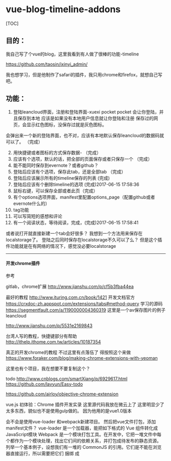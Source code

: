 # vue-blog-timeline-addons 

[TOC]

## 目的：
我自己写了个vue的blog，这里我看到有人做了很棒的功能-timeline

https://github.com/taosin/ixinyi_admin/

我也想学习，但是他制作了safari的插件，我只用chrome和firefox，就想自己写吧。

## 功能：
1. 登陆leancloud界面，注册和登陆界面-xuexi pocket
pocket 会让你登陆，并且保存到本地
应该是如果没有本地用户信息就让你登陆和注册
保存过的网页，会显示红色图标，没保存过就是灰色图标。

会弹出来一个新的登陆界面，也不对，应该有本地默认保存leancloud的数据码就可以了。
（完成）

2. 用快捷键或者图标的方式保存数据- （完成）
3. 应该有个选项，默认的话，把全部的页面保存或者只保存一个 （完成）
4. 能不能同时保存到evernote？或者github？
5. 登陆后应该有个选项，保存此tab，还是全部tab （完成）
6. 登陆后应该展示所有的timeline保存的列表 (完成)
7. 登陆后应该有个删除timeline的选项 (完成)2017-06-15 17:58:36
8. 鼠标右键，可以保存全部或者此页（完成）
9. 有个options选项界面，manifest里配置options_page（配置github或者evernote什么的）
10. tag功能
11. 可以写简短的感想和评论
12. 有一个阅读状态，等待阅读，完成，(完成)2017-06-15 17:58:41

或者说打开就直接新建一个tab会好很多？
我想到一个方法用来保存在localstorage了。
登陆之后同时保存在localstorage不久可以了么？
但是这个插件功能就是在有网络的情况下，感觉没必要localstorage



****

#### 开发chrome插件
参考

gitlab，chrome扩展
http://www.jianshu.com/p/cf5b3fba44ea

最好的教程
http://www.ituring.com.cn/book/1421
开发文档官方
https://crxdoc-zh.appspot.com/extensions/tabs#method-query
学习的源码
https://segmentfault.com/a/1190000004360319
这里是一个av保存图片的例子leancloud

http://www.jianshu.com/p/5531e2169843


台湾人写的教程，快捷键部分有帮助
http://ithelp.ithome.com.tw/articles/10187354

真正的开发chrome的教程
 不过这里有点落伍了
 得按照这个来做
 https://www.foraker.com/blog/making-chrome-extensions-with-yeoman
 
 这里也有个项目，我在想要不要复制这个？
 
 todo
 http://www.cnblogs.com/smartXiang/p/6929617.html
https://github.com/lavyun/Easy-todo

https://github.com/airloy/objective-chrome-extension

vue.js 初体验：Chrome 插件开发实录
这里源代码我放在微云上了
这里明显少了太多东西，貌似也不是使用gulp做的。
因为他用的是vue1.0版本

会不会是使用vue-loader 和webpack新建项目。
然后把vue文件打包，添加manifest文件？
vue-loader 是一个加载器，能把如下格式的 Vue 组件转化成JavaScript模块
Webpack 是一个模块打包工具。在开发中，它把一堆文件中每个都作为一个模块处理，找出它们间的依赖关系，并打包成待发布的静态资源。
列举一个基本例子，设想我们有一堆的 CommonJS 的引用。它们是不能在浏览器直接运行，所以需要把它们 捆绑 成 <script> 标记内的单一文件。Webpack 就能按照 require() 调用的依赖关系为我们做到这点。

我意识到，我以前一直专注于npm run dev

但是其实应该是npm run build 是否也可以？
这是不是就把vue文件打包成一个html文件了？
然后把这个放进去就可以了？

npm init 就生成了package文件了
npm run build 就生成了一个dist文件夹，里面有个build.js文件，
而且index.html里插入了这个js文件。
不过文件目录需要变成./dist 才可以。而且图片的目录貌似是错误的。

https://www.mmxiaowu.com/article/5848227ed4352863efb55463

这里的问题6就是答案

不过看来vue就是这样子了。
现在的问题是，chrome插件源码下载下来，打包到dist？
还是？

放弃了，使用vue来开发chrome插件了。
直接用js来写也未尝不可，反正也很简单。

chrome开发教程
http://www.cnblogs.com/pingfan1990/p/4560215.html
知乎上chrome开发教程资源帖子
https://www.zhihu.com/question/20179805

##### 1.配置manifest文件

https://developer.chrome.com/extensions/manifest
完整属性表


permissions 这个以后再配置 "contextMenus" 添加右键菜单，notifications,桌面提醒，cookies 
options_page 这个是默认右键的选项，可选。指定options_page属性后，扩展图标上的右键菜单会包含“选项”链接
这里如果设置了，但是为空的话，控制台里会出现乱码的。
也可以在pop.html添加这句话
```html
<meta http-equiv="Content-Type" content="text/html; charset=UTF-8" />
```
background 这个是默认常驻后台的，常用的是子属性，scripts，这里添加jquery,或者leancloud，这个配置可以改变右键菜单
不过leancloud的sdk包里，av.js和av-min.js不知道有什么区别？貌似就是min是对的
chrome_url_overrides 可以自定义的页面替换 Chrome 相应默认的页面，比如新标签页（newtab）、书签页面（bookmarks）和历史记录（history）。
不过这个等以后，可以给自己的博客，设置一下
content_scripts : 访问和修改页面dom
当一个插件运作的时候，会注入js，这个可以在devtool，sources,content scripts看到
比如pocket是一个编译好的文件。
favorate image是一个data_persistents.js文件

我想使用bootstrap，貌似直接使用就可以了吧。
先下载jquery和bootstrap文件,放进包里
然后在background里添加了jquery
popup 里引用bootstrap jquery

```html
  <script src="js/jquery-3.2.1.min.js"></script>
  <script src="js/bootstrap.min.js"></script>
  <link rel="stylesheet" href="css/bootstrap.min.css" />
```
这样就可以了

##### 2. popup页面

应该就一个注册或者额登陆的界面
从后台获取本地有没有登陆数据，如果有的话，那么就显示用户名

popup js文件

运行的时候新建了一个leancloud对象
获取av.currentUser,如果没有那么就onUserLoginStateChanged 这个方法
这个方法有if else。如果true，那么就表明currentUser并不是空，
然后再进行判断，是否authenticated，这个我没用过呢。
test if user logged in and session token is valid
什么时候isauthenticated 是true？什么时候是false？

cookie session token的区别
session是会话，放在服务器里敏感数据，cookie是本地用户数据。

authenticated true的话，


如果是false，那么就新建一个LocalStorage方法：然后传递消息给backgroundjs文件。
传递的是一个classname 字段。

https://crxdoc-zh.appspot.com/apps/messaging

popupjs无疑是启动了信号。
但是数据的存储storage全部都在data_persistent里
为了要达到这么目的，源码做的方式是：
在popup里发一个消息，给backgroundjs.
backgroundjs,启动data_psersistent的方法，把新建的storage，init了。
为什么要这么绕来绕去？
难道就不能在popupjs里，直接进行localstorage的建设么？
因为鼠标右键添加了一个功能，就是保存图片数据，所以这个方法就卸载background文件里。
所以要在background文件里，就要操作本地数据。
所以，需要popup之后，发送消息过来。

##### 3. login界面，register界面 (完成)

只有个标题： 返回（这个使用a标签来做了，href 变成popup.html）
还有input和output，还有个登陆按钮。
添加login.js文件。
新建了一个currentUser变量，并且登陆AV返回的loginedUser返回给了currentUser。
新见识到的是，当登陆成功之后，使用了window.location.href = './login.html'
跳转到popup界面

这里有两个问题：
1. currentUser怎么传过去？其他js怎么获取currentUser？是全局么？
currentUser 并没有被传送过去，只是做做样子罢了。
实际上，关键代码是new LeanCloudStorage().initStorage();
这一句，这一句初始化了一个av-这个av在backgroundjs里，然后login引用了这个。
之后使用了这个av，登陆，那么这个av里的currentuser就不是空了，
之后回到popup的时候那么就可以渲染用户名了。
2. 新建了一个leancloudStorage,init干什么？
每一个页面等于是独立的html和js文件。
所以需要init

消息传递文档：
https://crxdoc-zh.appspot.com/apps/messaging

##### 4. bg.js-添加右键菜单项
产生了一个问题：
就是background.js我在background里注册了。
但是当我试图使用jquery的￥ready的时候发现没反应。
而直接写上就有反应。
这是怎么回事？
其实是有反应的，但是console得在扩展界面里才能看到，因为bg是运行在后台的。

这里一个是添加了右键菜单，一个是添加了一个监视器
storage，这个以后再看看。

backgroundpage 页面可以在扩展程序界面里，检查视图里可以看到

##### 5. data_persistent.js

这里一个LeanCloudStorage这个方法包装了所有leancloud的方法。
popupjs会调用这里的例子，并且init一个对象
这个必须要调用在popup.html里才行

##### 6. 保存的逻辑是怎样的？
在popup里，有一个保存的按钮。
我应该在哪里出发保存，并且上传到leancloud的动作呢？
是在popup的全部做完？
还是只是发送一个消息？
发送消息给backgroundjs完成？
background调用datapersistent里的方法完成？
这样的话是不是等于和鼠标右键统一起来了？
消息内容是什么？是保存当前tab还是全部tab的选项？

![mark](http://oc2aktkyz.bkt.clouddn.com/markdown/20170614/011745768.png)

这里有个radio checkbox，当选择一个然后按下保存之后，
popupjs，发出一个message，给backgroundjs。
接收保存的类型之后，query方法获取当前tab或者全部tabs。
然后调用data——persistent里，storage的save方法来向leancloud上传数据

这一套代码，在鼠标右键里简单复用就可以了。

##### 7. 添加快捷键界面

http://ithelp.ithome.com.tw/articles/10187354
思路就是 使用commands.onCommand.addListener 来监控按键。
然后在manifest里command里设置

我在想，直接写死呢？还是让用户自己选择快捷键呢?
还是直接写死算了。简单点
alt+q alt+w

manifest里写快捷键，然后去backgroundjs里填写逻辑。
也就10行左右。

##### 8. 展示数据，并且分页
分页有点头痛。
leancloud他一次查询是默认100，最多1000条数据的。
我固然可以分时段，分查询返回的数量状态获取全部数据。
但是我在想，这样未免太麻烦了。
我可不可以只查询总数，而生成分页。
一开始只展示前20个数据。
当点击分页后再请求并展示下一个数据？
但是似乎这也有点麻烦。
全部数据下载下来应该其实也没多大才对吧。

https://segmentfault.com/q/1010000005150169

我选择，请求所有数据，并且用按钮来刷新展示元素。
bootstrap只提供了样式，我还得自己修改样式，也不是不可以。
但是能偷懒就偷懒吧。

试试这个插件吧
http://esimakin.github.io/twbs-pagination/

![mark](http://oc2aktkyz.bkt.clouddn.com/markdown/20170615/033333246.png)

##### 9. 阅读状态和删除功能
大部分功能都在popupjs里完成的。
逻辑很简单，展示的数据条加上一个checkbox，还有改变状态的按钮和删除的按钮
打上勾按钮出发操作。
jquery来操作的，因为用原生js实在是太麻烦了。

![mark](http://oc2aktkyz.bkt.clouddn.com/markdown/20170615/180211326.png)

##### 10. 用户登陆系统bug
用户保存的信息我一开始是用AV.User.current()来设置的。
但是发现这个动作是在background里进行，可是，在popup里logtout，并不等于在background里退出。
av.init是全局的，只需要一次初始化就可以了。
但是login，logout，涉及到的av.user是需要在每一个html和js里，都要初始化一边的，因为chrome并不共享数据。


#### 开发firefox插件

参考copy urls export 这个插件

https://github.com/kashiif/copy-urls-expert

![mark](http://oc2aktkyz.bkt.clouddn.com/markdown/20170608/143022489.png)

这个会在浏览器上有个图标，还有下拉菜单，
并且tab的右键添加一个选项，可以选择只保存这个网页或者保存整个用户组

![mark](http://oc2aktkyz.bkt.clouddn.com/markdown/20170608/143039061.png)

